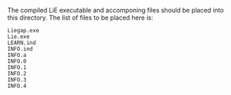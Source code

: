 The compiled LiE executable and accomponing files should be placed into this directory.
The list of files to be placed here is:

    Liegap.exe
    Lie.exe
    LEARN.ind
    INFO.ind
    INFO.a
    INFO.0
    INFO.1
    INFO.2
    INFO.3
    INFO.4
